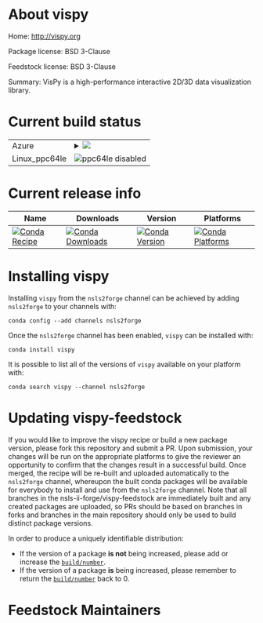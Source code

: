 About vispy
===========

Home: http://vispy.org

Package license: BSD 3-Clause

Feedstock license: BSD 3-Clause

Summary: VisPy is a high-performance interactive 2D/3D data visualization library.



Current build status
====================


<table>
    
  <tr>
    <td>Azure</td>
    <td>
      <details>
        <summary>
          <a href="https://dev.azure.com/nsls2forge/nsls2forge/_build/latest?definitionId=166&branchName=master">
            <img src="https://dev.azure.com/nsls2forge/nsls2forge/_apis/build/status/vispy-feedstock?branchName=master">
          </a>
        </summary>
        <table>
          <thead><tr><th>Variant</th><th>Status</th></tr></thead>
          <tbody><tr>
              <td>linux_python2.7</td>
              <td>
                <a href="https://dev.azure.com/nsls2forge/nsls2forge/_build/latest?definitionId=166&branchName=master">
                  <img src="https://dev.azure.com/nsls2forge/nsls2forge/_apis/build/status/vispy-feedstock?branchName=master&jobName=linux&configuration=linux_python2.7" alt="variant">
                </a>
              </td>
            </tr><tr>
              <td>linux_python3.6</td>
              <td>
                <a href="https://dev.azure.com/nsls2forge/nsls2forge/_build/latest?definitionId=166&branchName=master">
                  <img src="https://dev.azure.com/nsls2forge/nsls2forge/_apis/build/status/vispy-feedstock?branchName=master&jobName=linux&configuration=linux_python3.6" alt="variant">
                </a>
              </td>
            </tr><tr>
              <td>linux_python3.7</td>
              <td>
                <a href="https://dev.azure.com/nsls2forge/nsls2forge/_build/latest?definitionId=166&branchName=master">
                  <img src="https://dev.azure.com/nsls2forge/nsls2forge/_apis/build/status/vispy-feedstock?branchName=master&jobName=linux&configuration=linux_python3.7" alt="variant">
                </a>
              </td>
            </tr><tr>
              <td>osx_python2.7</td>
              <td>
                <a href="https://dev.azure.com/nsls2forge/nsls2forge/_build/latest?definitionId=166&branchName=master">
                  <img src="https://dev.azure.com/nsls2forge/nsls2forge/_apis/build/status/vispy-feedstock?branchName=master&jobName=osx&configuration=osx_python2.7" alt="variant">
                </a>
              </td>
            </tr><tr>
              <td>osx_python3.6</td>
              <td>
                <a href="https://dev.azure.com/nsls2forge/nsls2forge/_build/latest?definitionId=166&branchName=master">
                  <img src="https://dev.azure.com/nsls2forge/nsls2forge/_apis/build/status/vispy-feedstock?branchName=master&jobName=osx&configuration=osx_python3.6" alt="variant">
                </a>
              </td>
            </tr><tr>
              <td>osx_python3.7</td>
              <td>
                <a href="https://dev.azure.com/nsls2forge/nsls2forge/_build/latest?definitionId=166&branchName=master">
                  <img src="https://dev.azure.com/nsls2forge/nsls2forge/_apis/build/status/vispy-feedstock?branchName=master&jobName=osx&configuration=osx_python3.7" alt="variant">
                </a>
              </td>
            </tr><tr>
              <td>win_c_compilervs2008python2.7</td>
              <td>
                <a href="https://dev.azure.com/nsls2forge/nsls2forge/_build/latest?definitionId=166&branchName=master">
                  <img src="https://dev.azure.com/nsls2forge/nsls2forge/_apis/build/status/vispy-feedstock?branchName=master&jobName=win&configuration=win_c_compilervs2008python2.7" alt="variant">
                </a>
              </td>
            </tr><tr>
              <td>win_c_compilervs2015python3.6</td>
              <td>
                <a href="https://dev.azure.com/nsls2forge/nsls2forge/_build/latest?definitionId=166&branchName=master">
                  <img src="https://dev.azure.com/nsls2forge/nsls2forge/_apis/build/status/vispy-feedstock?branchName=master&jobName=win&configuration=win_c_compilervs2015python3.6" alt="variant">
                </a>
              </td>
            </tr><tr>
              <td>win_c_compilervs2015python3.7</td>
              <td>
                <a href="https://dev.azure.com/nsls2forge/nsls2forge/_build/latest?definitionId=166&branchName=master">
                  <img src="https://dev.azure.com/nsls2forge/nsls2forge/_apis/build/status/vispy-feedstock?branchName=master&jobName=win&configuration=win_c_compilervs2015python3.7" alt="variant">
                </a>
              </td>
            </tr>
          </tbody>
        </table>
      </details>
    </td>
  </tr>
  <tr>
    <td>Linux_ppc64le</td>
    <td>
      <img src="https://img.shields.io/badge/ppc64le-disabled-lightgrey.svg" alt="ppc64le disabled">
    </td>
  </tr>
</table>

Current release info
====================

| Name | Downloads | Version | Platforms |
| --- | --- | --- | --- |
| [![Conda Recipe](https://img.shields.io/badge/recipe-vispy-green.svg)](https://anaconda.org/nsls2forge/vispy) | [![Conda Downloads](https://img.shields.io/conda/dn/nsls2forge/vispy.svg)](https://anaconda.org/nsls2forge/vispy) | [![Conda Version](https://img.shields.io/conda/vn/nsls2forge/vispy.svg)](https://anaconda.org/nsls2forge/vispy) | [![Conda Platforms](https://img.shields.io/conda/pn/nsls2forge/vispy.svg)](https://anaconda.org/nsls2forge/vispy) |

Installing vispy
================

Installing `vispy` from the `nsls2forge` channel can be achieved by adding `nsls2forge` to your channels with:

```
conda config --add channels nsls2forge
```

Once the `nsls2forge` channel has been enabled, `vispy` can be installed with:

```
conda install vispy
```

It is possible to list all of the versions of `vispy` available on your platform with:

```
conda search vispy --channel nsls2forge
```




Updating vispy-feedstock
========================

If you would like to improve the vispy recipe or build a new
package version, please fork this repository and submit a PR. Upon submission,
your changes will be run on the appropriate platforms to give the reviewer an
opportunity to confirm that the changes result in a successful build. Once
merged, the recipe will be re-built and uploaded automatically to the
`nsls2forge` channel, whereupon the built conda packages will be available for
everybody to install and use from the `nsls2forge` channel.
Note that all branches in the nsls-ii-forge/vispy-feedstock are
immediately built and any created packages are uploaded, so PRs should be based
on branches in forks and branches in the main repository should only be used to
build distinct package versions.

In order to produce a uniquely identifiable distribution:
 * If the version of a package **is not** being increased, please add or increase
   the [``build/number``](https://conda.io/docs/user-guide/tasks/build-packages/define-metadata.html#build-number-and-string).
 * If the version of a package **is** being increased, please remember to return
   the [``build/number``](https://conda.io/docs/user-guide/tasks/build-packages/define-metadata.html#build-number-and-string)
   back to 0.

Feedstock Maintainers
=====================


